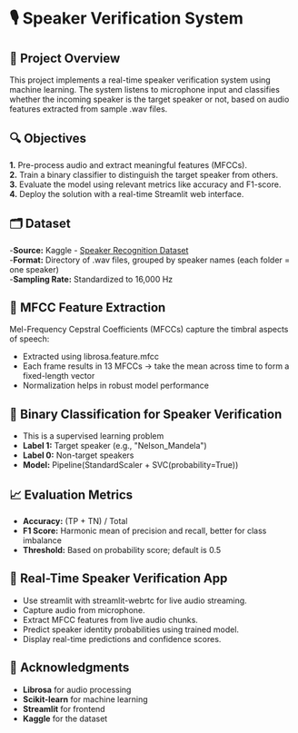 # 🎙️ Speaker Verification System
## 📌 Project Overview
This project implements a real-time speaker verification system using machine learning. The system listens to microphone input and classifies whether the incoming speaker is the target speaker or not, based on audio features extracted from sample .wav files.
## 🔍 Objectives
**1.** Pre-process audio and extract meaningful features (MFCCs). <br>
**2.** Train a binary classifier to distinguish the target speaker from others.<br>
**3.** Evaluate the model using relevant metrics like accuracy and F1-score.<br>
**4.** Deploy the solution with a real-time Streamlit web interface.
## 🗂️ Dataset
-**Source:** Kaggle - [Speaker Recognition Dataset](https://www.kaggle.com/datasets/kongaevans/speaker-recognition-dataset) <br>
-**Format:** Directory of .wav files, grouped by speaker names (each folder = one speaker)<br>
-**Sampling Rate:** Standardized to 16,000 Hz
## 🎵 MFCC Feature Extraction
Mel-Frequency Cepstral Coefficients (MFCCs) capture the timbral aspects of speech:<br>
- Extracted using librosa.feature.mfcc<br>
- Each frame results in 13 MFCCs → take the mean across time to form a fixed-length vector<br>
- Normalization helps in robust model performance
## 🧠 Binary Classification for Speaker Verification
- This is a supervised learning problem<br>
- **Label 1:** Target speaker (e.g., "Nelson_Mandela")<br>
- **Label 0:** Non-target speakers<br>
- **Model:** Pipeline(StandardScaler + SVC(probability=True))
## 📈 Evaluation Metrics
- **Accuracy:** (TP + TN) / Total<br>
- **F1 Score:** Harmonic mean of precision and recall, better for class imbalance<br>
- **Threshold:** Based on probability score; default is 0.5 
## 🚀 Real-Time Speaker Verification App
- Use streamlit with streamlit-webrtc for live audio streaming.<br>
- Capture audio from microphone.<br>
- Extract MFCC features from live audio chunks.<br>
- Predict speaker identity probabilities using trained model.<br>
- Display real-time predictions and confidence scores.
## 🙌 Acknowledgments
- **Librosa** for audio processing<br>
- **Scikit-learn** for machine learning<br>
- **Streamlit** for frontend<br>
- **Kaggle** for the dataset



